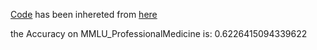 [Code](https://github.com/Mehrdadghassabi/Gaokerena/blob/main/Evaluation/Step0/Acc/en/MMLU_ClinicalKnowledge/gemma2b-it/Untitled0.ipynb) has been inhereted from [here](https://github.com/nyuolab/MedMobile/tree/main/Evaluation)

the Accuracy on MMLU_ProfessionalMedicine is: 0.6226415094339622

